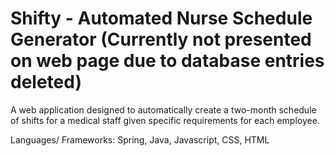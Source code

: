 # Shifty - Automated Nurse Schedule Generator (Currently not presented on web page due to database entries deleted)

A web application designed to automatically create a two-month schedule of shifts for a medical staff given specific requirements for each employee.

Languages/ Frameworks:
Spring, Java, Javascript, CSS, HTML
